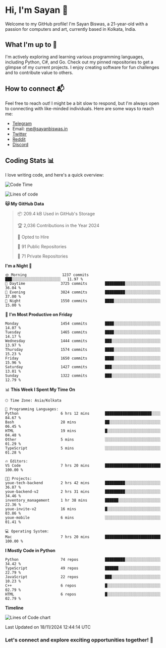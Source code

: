 # Hi, I'm Sayan 👋

Welcome to my GitHub profile! I'm Sayan Biswas, a 21-year-old with a passion for computers and art, currently based in Kolkata, India.

## What I'm up to 🚀

I'm actively exploring and learning various programming languages, including Python, C#, and Go. Check out my pinned repositories to get a glimpse of my current projects. I enjoy creating software for fun challenges and to contribute value to others.

## How to connect 📬

Feel free to reach out! I might be a bit slow to respond, but I'm always open to connecting with like-minded individuals. Here are some ways to reach me:

- [Telegram](https://t.me/dank_as_fuck)
- Email: [me@sayanbiswas.in](mailto:me@sayanbiswas.in)
- [Twitter](https://twitter.com/TheDankDel)
- [Reddit](https://www.reddit.com/user/dank_as_fuck_/)
- [Discord](https://discordapp.com/users/506536929152466945)

## Coding Stats 📊

I love writing code, and here's a quick overview:

<!--START_SECTION:waka-->
![Code Time](http://img.shields.io/badge/Code%20Time-1%2C917%20hrs%2035%20mins-blue)

![Lines of code](https://img.shields.io/badge/From%20Hello%20World%20I%27ve%20Written-6.2%20million%20lines%20of%20code-blue)

**🐱 My GitHub Data** 

> 📦 209.4 kB Used in GitHub's Storage 
 > 
> 🏆 2,036 Contributions in the Year 2024
 > 
> 💼 Opted to Hire
 > 
> 📜 91 Public Repositories 
 > 
> 🔑 71 Private Repositories 
 > 
**I'm a Night 🦉** 

```text
🌞 Morning                1237 commits        ███░░░░░░░░░░░░░░░░░░░░░░   11.97 % 
🌆 Daytime                3725 commits        █████████░░░░░░░░░░░░░░░░   36.04 % 
🌃 Evening                3824 commits        █████████░░░░░░░░░░░░░░░░   37.00 % 
🌙 Night                  1550 commits        ████░░░░░░░░░░░░░░░░░░░░░   15.00 % 
```
📅 **I'm Most Productive on Friday** 

```text
Monday                   1454 commits        ████░░░░░░░░░░░░░░░░░░░░░   14.07 % 
Tuesday                  1465 commits        ████░░░░░░░░░░░░░░░░░░░░░   14.17 % 
Wednesday                1444 commits        ███░░░░░░░░░░░░░░░░░░░░░░   13.97 % 
Thursday                 1574 commits        ████░░░░░░░░░░░░░░░░░░░░░   15.23 % 
Friday                   1650 commits        ████░░░░░░░░░░░░░░░░░░░░░   15.96 % 
Saturday                 1427 commits        ███░░░░░░░░░░░░░░░░░░░░░░   13.81 % 
Sunday                   1322 commits        ███░░░░░░░░░░░░░░░░░░░░░░   12.79 % 
```


📊 **This Week I Spent My Time On** 

```text
🕑︎ Time Zone: Asia/Kolkata

💬 Programming Languages: 
Python                   6 hrs 12 mins       █████████████████████░░░░   84.67 % 
Bash                     28 mins             ██░░░░░░░░░░░░░░░░░░░░░░░   06.45 % 
HTML                     19 mins             █░░░░░░░░░░░░░░░░░░░░░░░░   04.48 % 
Other                    5 mins              ░░░░░░░░░░░░░░░░░░░░░░░░░   01.29 % 
TypeScript               5 mins              ░░░░░░░░░░░░░░░░░░░░░░░░░   01.28 % 

🔥 Editors: 
VS Code                  7 hrs 20 mins       █████████████████████████   100.00 % 

🐱‍💻 Projects: 
youe-tech-backend        2 hrs 42 mins       █████████░░░░░░░░░░░░░░░░   36.87 % 
youe-backend-v2          2 hrs 31 mins       █████████░░░░░░░░░░░░░░░░   34.46 % 
inventory_management     1 hr 38 mins        ██████░░░░░░░░░░░░░░░░░░░   22.36 % 
youe-invite-v2           16 mins             █░░░░░░░░░░░░░░░░░░░░░░░░   03.86 % 
youe-mobile              6 mins              ░░░░░░░░░░░░░░░░░░░░░░░░░   01.41 % 

💻 Operating System: 
Mac                      7 hrs 20 mins       █████████████████████████   100.00 % 
```

**I Mostly Code in Python** 

```text
Python                   74 repos            █████████░░░░░░░░░░░░░░░░   34.42 % 
TypeScript               49 repos            ██████░░░░░░░░░░░░░░░░░░░   22.79 % 
JavaScript               22 repos            ███░░░░░░░░░░░░░░░░░░░░░░   10.23 % 
C++                      6 repos             █░░░░░░░░░░░░░░░░░░░░░░░░   02.79 % 
HTML                     6 repos             █░░░░░░░░░░░░░░░░░░░░░░░░   02.79 % 
```



**Timeline**

![Lines of Code chart](https://raw.githubusercontent.com/Dank-del/Dank-del/main/assets/bar_graph.png)


 Last Updated on 18/11/2024 12:44:14 UTC
<!--END_SECTION:waka-->

### Let's connect and explore exciting opportunities together! 🚀

